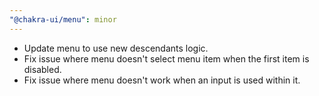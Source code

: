 ```yaml
---
"@chakra-ui/menu": minor
---
```


- Update menu to use new descendants logic.
- Fix issue where menu doesn't select menu item when the first item is disabled.
- Fix issue where menu doesn't work when an input is used within it.
